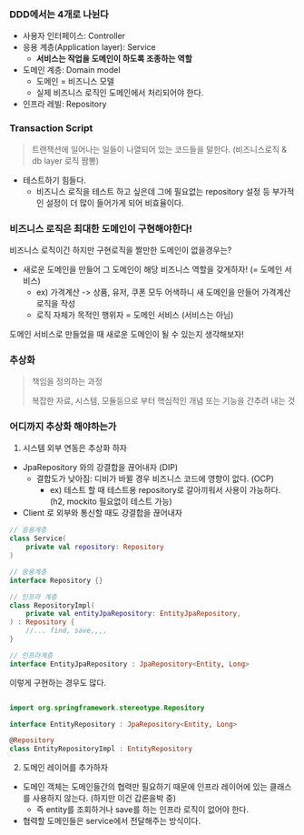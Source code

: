 ### DDD에서는 4개로 나뉜다

- 사용자 인터페이스: Controller
- 응용 계층(Application layer): Service
    - **서비스는 작업을 도메인이 하도록 조종하는 역할**
- 도메인 계층: Domain model
    - 도메인 = 비즈니스 모델
    - 실제 비즈니스 로직인 도메인에서 처리되어야 한다.
- 인프라 레빌: Repository

### Transaction Script

> 트랜잭션에 일어나는 일들이 나열되어 있는 코드들을 말한다. (비즈니스로직 & db layer 로직 짬뽕)

- 테스트하기 힘들다.
    - 비즈니스 로직을 테스트 하고 싶은데 그에 필요없는 repository 설정 등 부가적인 설정이 더 많이 들어가게 되어 비효율이다.

### 비즈니스 로직은 최대한 도메인이 구현해야한다!

비즈니스 로직이긴 하지만 구현로직을 짤만한 도메인이 없을경우는?

- 새로운 도메인을 만들어 그 도메인이 해당 비즈니스 역할을 갖게하자! (= 도메인 서비스)
    - ex) 가격계산 -> 상품, 유저, 쿠폰 모두 어색하니 새 도메인을 만들어 가격계산 로직을 작성
    - 로직 자체가 목적인 행위자 = 도메인 서비스 (서비스는 아님)

도메인 서비스로 만들었을 때 새로운 도메인이 될 수 있는지 생각해보자!

### 추상화

> 책임을 정의하는 과정
>
> 복잡한 자료, 시스템, 모듈등으로 부터 핵심적인 개념 또는 기능을 간추려 내는 것

### 어디까지 추상화 해야하는가

1. 시스템 외부 연동은 추상화 하자

- JpaRepository 와의 강결합을 끊어내자 (DIP)
    - 결합도가 낮아짐: 디비가 바뀔 경우 비즈니스 코드에 영향이 없다. (OCP)
        - ex) 테스트 할 때 테스트용 repository로 갈아끼워서 사용이 가능하다. (h2, mockito 필요없이 테스트 가능)
- Client 로 외부와 통신할 때도 강결합을 끊어내자

```kotlin
// 응용계층
class Service(
    private val repository: Repository
)

// 응용계층
interface Repository {}

// 인프라 계층
class RepositoryImpl(
    private val entityJpaRepository: EntityJpaRepository,
) : Repository {
    //... find, save,,,,
}

// 인프라계층
interface EntityJpaRepository : JpaRepository<Entity, Long>
```

이렇게 구현하는 경우도 많다.

```kotlin

import org.springframework.stereotype.Repository

interface EntityRepository : JpaRepository<Entity, Long>

@Repository
class EntityRepositoryImpl : EntityRepository
```

2. 도메인 레이어를 추가하자

- 도메인 객체는 도메인들간의 협력만 필요하기 때문에 인프라 레이어에 있는 클래스를 사용하지 않는다. (하지만 이건 갑론을박 중)
    - 즉 entity를 조회하거나 save를 하는 인프라 로직이 없어야 한다.
- 협력할 도메인들은 service에서 전달해주는 방식이다.


